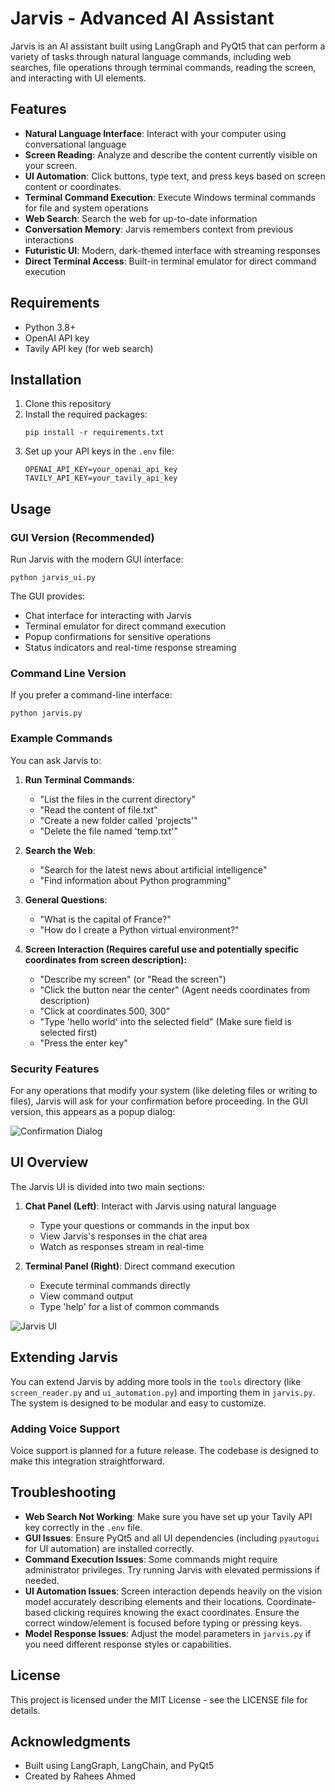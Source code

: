 # Jarvis - Advanced AI Assistant

Jarvis is an AI assistant built using LangGraph and PyQt5 that can perform a variety of tasks through natural language commands, including web searches, file operations through terminal commands, reading the screen, and interacting with UI elements.

## Features

- **Natural Language Interface**: Interact with your computer using conversational language
- **Screen Reading**: Analyze and describe the content currently visible on your screen.
- **UI Automation**: Click buttons, type text, and press keys based on screen content or coordinates.
- **Terminal Command Execution**: Execute Windows terminal commands for file and system operations
- **Web Search**: Search the web for up-to-date information
- **Conversation Memory**: Jarvis remembers context from previous interactions
- **Futuristic UI**: Modern, dark-themed interface with streaming responses
- **Direct Terminal Access**: Built-in terminal emulator for direct command execution

## Requirements

- Python 3.8+
- OpenAI API key
- Tavily API key (for web search)

## Installation

1. Clone this repository
2. Install the required packages:
   ```
   pip install -r requirements.txt
   ```
3. Set up your API keys in the `.env` file:
   ```
   OPENAI_API_KEY=your_openai_api_key
   TAVILY_API_KEY=your_tavily_api_key
   ```

## Usage

### GUI Version (Recommended)

Run Jarvis with the modern GUI interface:

```
python jarvis_ui.py
```

The GUI provides:

- Chat interface for interacting with Jarvis
- Terminal emulator for direct command execution
- Popup confirmations for sensitive operations
- Status indicators and real-time response streaming

### Command Line Version

If you prefer a command-line interface:

```
python jarvis.py
```

### Example Commands

You can ask Jarvis to:

1. **Run Terminal Commands**:

   - "List the files in the current directory"
   - "Read the content of file.txt"
   - "Create a new folder called 'projects'"
   - "Delete the file named 'temp.txt'"

2. **Search the Web**:

   - "Search for the latest news about artificial intelligence"
   - "Find information about Python programming"

3. **General Questions**:

   - "What is the capital of France?"
   - "How do I create a Python virtual environment?"

4. **Screen Interaction (Requires careful use and potentially specific coordinates from screen description):**
   - "Describe my screen" (or "Read the screen")
   - "Click the button near the center" (Agent needs coordinates from description)
   - "Click at coordinates 500, 300"
   - "Type 'hello world' into the selected field" (Make sure field is selected first)
   - "Press the enter key"

### Security Features

For any operations that modify your system (like deleting files or writing to files), Jarvis will ask for your confirmation before proceeding. In the GUI version, this appears as a popup dialog:

![Confirmation Dialog](docs/confirmation_dialog.png)

## UI Overview

The Jarvis UI is divided into two main sections:

1. **Chat Panel (Left)**: Interact with Jarvis using natural language

   - Type your questions or commands in the input box
   - View Jarvis's responses in the chat area
   - Watch as responses stream in real-time

2. **Terminal Panel (Right)**: Direct command execution
   - Execute terminal commands directly
   - View command output
   - Type 'help' for a list of common commands

![Jarvis UI](docs/jarvis_ui.png)

## Extending Jarvis

You can extend Jarvis by adding more tools in the `tools` directory (like `screen_reader.py` and `ui_automation.py`) and importing them in `jarvis.py`. The system is designed to be modular and easy to customize.

### Adding Voice Support

Voice support is planned for a future release. The codebase is designed to make this integration straightforward.

## Troubleshooting

- **Web Search Not Working**: Make sure you have set up your Tavily API key correctly in the `.env` file.
- **GUI Issues**: Ensure PyQt5 and all UI dependencies (including `pyautogui` for UI automation) are installed correctly.
- **Command Execution Issues**: Some commands might require administrator privileges. Try running Jarvis with elevated permissions if needed.
- **UI Automation Issues**: Screen interaction depends heavily on the vision model accurately describing elements and their locations. Coordinate-based clicking requires knowing the exact coordinates. Ensure the correct window/element is focused before typing or pressing keys.
- **Model Response Issues**: Adjust the model parameters in `jarvis.py` if you need different response styles or capabilities.

## License

This project is licensed under the MIT License - see the LICENSE file for details.

## Acknowledgments

- Built using LangGraph, LangChain, and PyQt5
- Created by Rahees Ahmed
